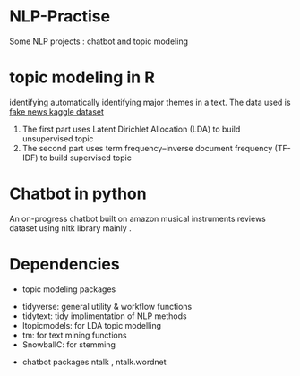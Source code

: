 # NLP-Practise
Some NLP projects : chatbot and topic modeling 

# topic modeling in R
 identifying automatically identifying major themes in a text.
 The data used is [fake news kaggle dataset](https://www.kaggle.com/c/fake-news/data)
 1. The first part uses Latent Dirichlet Allocation (LDA) to build unsupervised topic
 2. The second part uses term frequency–inverse document frequency (TF-IDF) to build supervised topic
 
 
# Chatbot in python
An on-progress chatbot built on amazon musical instruments reviews dataset using nltk library mainly .

# Dependencies
* topic modeling packages

- tidyverse: general utility & workflow functions
- tidytext: tidy implimentation of NLP methods
- ltopicmodels: for LDA topic modelling 
- tm:  for text mining functions
- SnowballC: for stemming

* chatbot packages
ntalk , ntalk.wordnet


